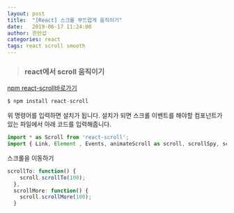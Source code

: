 ```yaml
---
layout: post
title:  "[React] 스크롤 부드럽게 움직이기"
date:   2019-06-17 11:24:00
author: 한만섭
categories: react
tags: react scroll smooth
---
```



> ### react에서 scroll 움직이기 

[npm react-scroll바로가기](https://www.npmjs.com/package/react-scroll) 

```javascript
$ npm install react-scroll
```
위 명령어를 입력하면 설치가 됩니다. 설치가 되면 스크롤 이벤트를 해야할 컴포넌트가 있는 파일에서 아래 코드를 입력해줍니다.  

```javascript
import * as Scroll from 'react-scroll';
import { Link, Element , Events, animateScroll as scroll, scrollSpy, scroller } from 'react-scroll'
```

스크롤을 이동하기 
```javascript
scrollTo: function() {
    scroll.scrollTo(100);
  },
  scrollMore: function() {
    scroll.scrollMore(100);
  }
```
